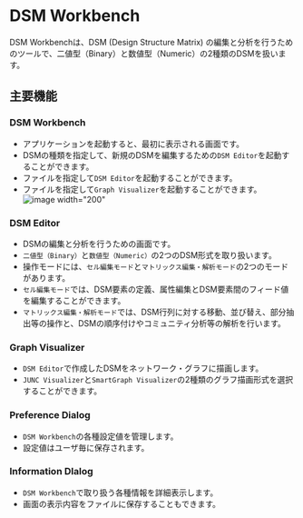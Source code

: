 # DSM Workbench
DSM Workbenchは、DSM (Design Structure Matrix) の編集と分析を行うためのツールで、二値型（Binary）と数値型（Numeric）の2種類のDSMを扱います。
## 主要機能
### DSM Workbench
  - アプリケーションを起動すると、最初に表示される画面です。
  - DSMの種類を指定して、新規のDSMを編集するための`DSM Editor`を起動することができます。
  - ファイルを指定して`DSM Editor`を起動することができます。
  - ファイルを指定して`Graph Visualizer`を起動することができます。
    ![image width="200"](https://github.com/user-attachments/assets/0d357135-658f-420a-86db-fe9daf5d0c81)
### DSM Editor
  - DSMの編集と分析を行うための画面です。
  - `二値型（Binary）`と`数値型（Numeric）`の2つのDSM形式を取り扱います。
  - 操作モードには、`セル編集モード`と`マトリックス編集・解析モード`の2つのモードがあります。
  - `セル編集モード`では、DSM要素の定義、属性編集とDSM要素間のフィード値を編集することができます。
  - `マトリックス編集・解析モード`では、DSM行列に対する移動、並び替え、部分抽出等の操作と、DSMの順序付けやコミュニティ分析等の解析を行います。
### Graph Visualizer
  - `DSM Editor`で作成したDSMをネットワーク・グラフに描画します。
  - `JUNC Visualizer`と`SmartGraph Visualizer`の2種類のグラフ描画形式を選択することができます。
### Preference Dialog
  - `DSM Workbench`の各種設定値を管理します。
  - 設定値はユーザ毎に保存されます。
### Information DIalog
  - `DSM Workbench`で取り扱う各種情報を詳細表示します。
  - 画面の表示内容をファイルに保存することもできます。
